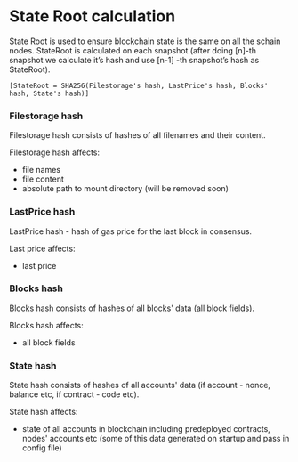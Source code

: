 # State Root calculation

State Root is used to ensure blockchain state is the same on all the schain nodes. 
StateRoot is calculated on each snapshot (after doing [n]-th snapshot we calculate it’s hash and use [n-1] -th snapshot’s hash as StateRoot).

    [StateRoot = SHA256(Filestorage's hash, LastPrice's hash, Blocks' hash, State's hash)]

### Filestorage hash
Filestorage hash consists of hashes of all filenames and their content.

Filestorage hash affects:
- file names
- file content
- absolute path to mount directory (will be removed soon)

### LastPrice hash
LastPrice hash - hash of gas price for the last block in consensus.

Last price affects:
- last price

### Blocks hash

Blocks hash consists of hashes of all blocks' data (all block fields).

Blocks hash affects:
- all block fields

### State hash

State hash consists of hashes of all accounts' data (if account - nonce, balance etc, if contract - code etc).

State hash affects:
- state of all accounts in blockchain including predeployed contracts, nodes' accounts etc (some of this data generated on startup and pass in config file)

